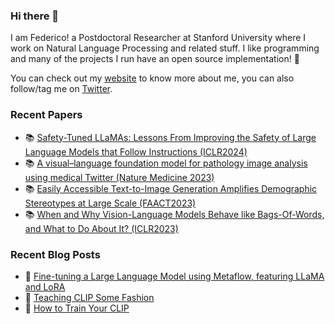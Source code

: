 ### Hi there 👋

I am Federico! a Postdoctoral Researcher at Stanford University where I work on Natural Language Processing and related stuff. I like programming and many of the projects I run have an open source implementation! 🔭 

You can check out my [website](https://federicobianchi.io) to know more about me, you can also follow/tag me on [Twitter](http://twitter.com/federicobianchy).


### Recent Papers

* 📚 [Safety-Tuned LLaMAs: Lessons From Improving the Safety of Large Language Models that Follow Instructions (ICLR2024)](https://openreview.net/forum?id=gT5hALch9z0)
* 📚 [A visual–language foundation model for pathology image analysis using medical Twitter
 (Nature Medicine 2023)](https://www.nature.com/articles/s41591-023-02504-3)
* 📚 [Easily Accessible Text-to-Image Generation Amplifies Demographic Stereotypes at Large Scale
 (FAACT2023)](https://arxiv.org/abs/2211.03759)
* 📚 [When and Why Vision-Language Models Behave like Bags-Of-Words, and What to Do About It? (ICLR2023)](https://openreview.net/forum?id=KRLUvxh8uaX)

### Recent Blog Posts

* 📕 [Fine-tuning a Large Language Model using Metaflow, featuring LLaMA and LoRA](https://outerbounds.com/blog/llm-tuning-metaflow/)
* 📕 [Teaching CLIP Some Fashion](https://towardsdatascience.com/teaching-clip-some-fashion-3005ac3fdcc3)
* 📕 [How to Train Your CLIP](https://towardsdatascience.com/how-to-train-your-clip-45a451dcd303)
